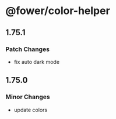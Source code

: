 # @fower/color-helper

## 1.75.1

### Patch Changes

- fix auto dark mode

## 1.75.0

### Minor Changes

- update colors
